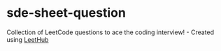 # sde-sheet-question
Collection of LeetCode questions to ace the coding interview! - Created using [LeetHub](https://github.com/QasimWani/LeetHub)
